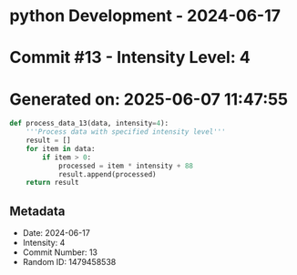 ﻿# python Development - 2024-06-17
# Commit #13 - Intensity Level: 4
# Generated on: 2025-06-07 11:47:55
```python
def process_data_13(data, intensity=4):
    '''Process data with specified intensity level'''
    result = []
    for item in data:
        if item > 0:
            processed = item * intensity + 88
            result.append(processed)
    return result
```
## Metadata
- Date: 2024-06-17
- Intensity: 4
- Commit Number: 13
- Random ID: 1479458538
